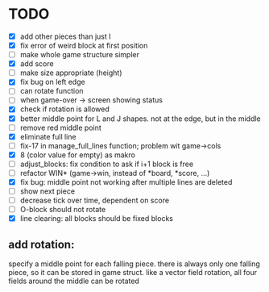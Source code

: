 # TODO

- [x] add other pieces than just I
- [x] fix error of weird block at first position
- [ ] make whole game structure simpler
- [x] add score
- [ ] make size appropriate (height)
- [x] fix bug on left edge
- [ ] can rotate function
- [ ] when game-over -> screen showing  status 
- [x] check if rotation is allowed
- [x] better middle point for L and J shapes. not at the edge, 
      but in the middle
- [ ] remove red middle point
- [x] eliminate full line
- [ ] fix-17 in manage_full_lines function; problem wit game->cols
- [x] 8 (color value for empty) as makro
- [ ] adjust_blocks: fix condition to ask if i+1 block is free
- [ ] refactor WIN* (game->win, instead of *board, *score, …)
- [x] fix bug: middle point not working after multiple lines are deleted
- [ ] show next piece
- [ ] decrease tick over time, dependent on score
- [ ] O-block should not rotate
- [x] line clearing: all blocks should be fixed blocks
## add rotation:
specify a middle point for each falling piece. 
there is always only one falling piece, so it can 
be stored in game struct. like a vector field rotation, 
all four fields around the middle can be rotated